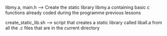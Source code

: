 libmy.a, main.h --> Create the static library libmy.a containing basic c functions already coded during the programme previous lessons


create_static_lib.sh --> script that creates a static library called liball.a from all the .c files that are in the current directory
